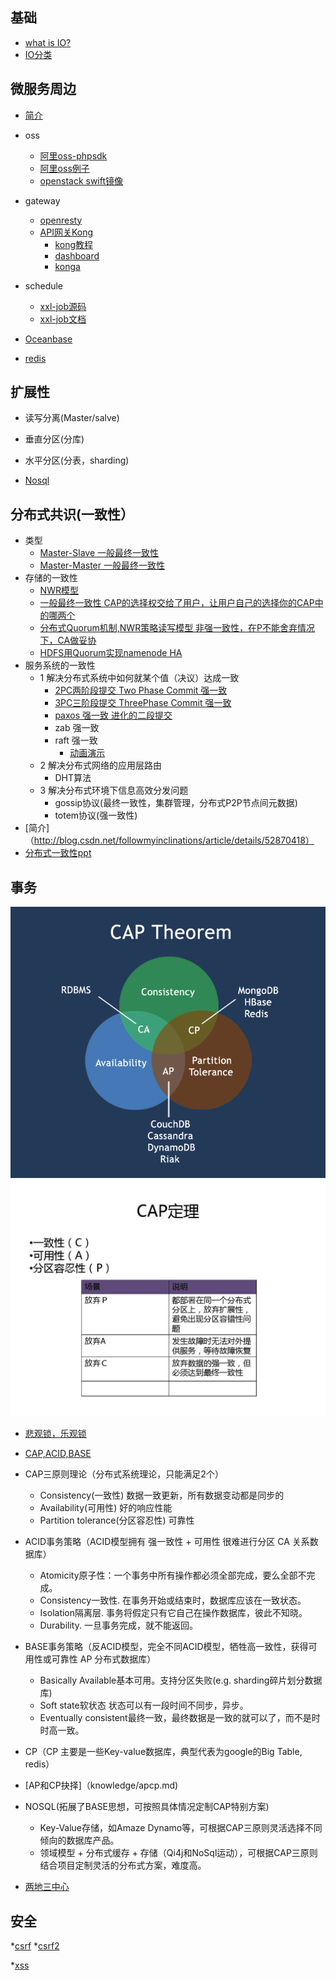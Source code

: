 基础
-----------
- [what is IO?](knowledge/io.md)
- [IO分类](knowledge/ioclass.md)


微服务周边
-------------
- [简介](http://microservices.io/)

- oss
    - [阿里oss-phpsdk](https://m.aliyun.com/doc/document_detail/32099.html?spm=5176.product31815.3.57.tWoXX8)
    - [阿里oss例子](http://blog.csdn.net/liujiahan629629/article/details/45290311)
    - [openstack swift镜像](https://hub.docker.com/r/morrisjobke/docker-swift-onlyone/)
- gateway
    - [openresty](http://wiki.jikexueyuan.com/project/openresty/openresty/install.html)
    - [API网关Kong](https://github.com/Kong/kong) 
        - [kong教程](http://www.cnblogs.com/SummerinShire/p/6386086.html) 
        - [dashboard](https://github.com/PGBI/kong-dashboard) 
        - [konga](https://github.com/pantsel/konga)
- schedule        
    - [xxl-job源码](https://github.com/xuxueli/xxl-job/) 
    - [xxl-job文档](http://www.xuxueli.com/xxl-job/)
- [Oceanbase](https://www.zhihu.com/question/37421030) 
- [redis](https://www.cnblogs.com/mushroom/archive/2015/08/25/4752962.html)

扩展性
----------------
- 读写分离(Master/salve)

- 垂直分区(分库)

- 水平分区(分表，sharding)

- [Nosql](http://www.runoob.com/mongodb/nosql.html)

分布式共识(一致性）
--------------
- 类型
    - [Master-Slave 一般最终一致性](knowledge/masterslave.md)
    - [Master-Master 一般最终一致性](knowledge/mastermaster.md)
- 存储的一致性
   - [NWR模型](knowledge/nwr.md)
   - [一般最终一致性 CAP的选择权交给了用户，让用户自己的选择你的CAP中的哪两个](http://jimmee.iteye.com/blog/2234637)
   - [分布式Quorum机制,NWR策略读写模型 非强一致性，在P不能舍弃情况下，CA做妥协](http://m635674608.iteye.com/blog/2343038)
   - [HDFS用Quorum实现namenode HA](http://m.mamicode.com/info-detail-1416929.html)
- 服务系统的一致性
    - 1 解决分布式系统中如何就某个值（决议）达成一致
        - [2PC两阶段提交  Two  Phase Commit 强一致](knowledge/2pc.md)
        - [3PC三阶段提交  ThreePhase Commit 强一致](knowledge/3pc.md)
        - [paxos 强一致 进化的二段提交](http://www.jdon.com/artichect/paxos.html)
        - zab 强一致
        - raft 强一致
           - [动画演示](http://thesecretlivesofdata.com/raft/)
    - 2 解决分布式网络的应用层路由
        - DHT算法
    - 3 解决分布式环境下信息高效分发问题
        - gossip协议(最终一致性，集群管理，分布式P2P节点间元数据)
        - totem协议(强一致性) 
- [简介]（http://blog.csdn.net/followmyinclinations/article/details/52870418）
- [分布式一致性ppt](https://wk.baidu.com/view/396452c010a6f524cdbf8563.html#54)

事务
------------
![1](picture/cap-theoram-image.png)
![2](picture/cap.jpg)
- [悲观锁，乐观锁](knowledge/lock.md)
- [CAP,ACID,BASE](http://www.jdon.com/37625)
- CAP三原则理论（分布式系统理论，只能满足2个）
    - Consistency(一致性) 数据一致更新，所有数据变动都是同步的
    - Availability(可用性) 好的响应性能
    - Partition tolerance(分区容忍性) 可靠性
- ACID事务策略（ACID模型拥有 强一致性 + 可用性 很难进行分区 CA 关系数据库）
    - Atomicity原子性：一个事务中所有操作都必须全部完成，要么全部不完成。
    - Consistency一致性. 在事务开始或结束时，数据库应该在一致状态。
    - Isolation隔离层. 事务将假定只有它自己在操作数据库，彼此不知晓。
    - Durability. 一旦事务完成，就不能返回。
- BASE事务策略（反ACID模型，完全不同ACID模型，牺牲高一致性，获得可用性或可靠性 AP 分布式数据库）
    - Basically Available基本可用。支持分区失败(e.g. sharding碎片划分数据库)
    - Soft state软状态 状态可以有一段时间不同步，异步。
    - Eventually consistent最终一致，最终数据是一致的就可以了，而不是时时高一致。
- CP（CP 主要是一些Key-value数据库，典型代表为google的Big Table, redis）

- [AP和CP抉择]（knowledge/apcp.md)

- NOSQL(拓展了BASE思想，可按照具体情况定制CAP特别方案)
    - Key-Value存储，如Amaze Dynamo等，可根据CAP三原则灵活选择不同倾向的数据库产品。
    - 领域模型 + 分布式缓存 + 存储（Qi4j和NoSql运动），可根据CAP三原则结合项目定制灵活的分布式方案，难度高。
- [两地三中心](http://blog.csdn.net/love_taylor/article/details/73603672) 

安全
--------
*[csrf](http://netsecurity.51cto.com/art/201609/518323.htm)   *[csrf2](https://www.cnblogs.com/shytong/p/5308667.html)

*[xss](http://www.cnblogs.com/shytong/p/5308641.html)



